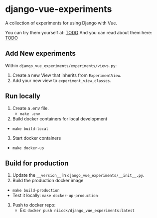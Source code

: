 # django-vue-experiments

A collection of experiments for using Django with Vue.

You can try them yourself at: [TODO](#TODO)
And you can read about them here: [TODO](#TODO)

## Add New experiments

Within `django_vue_experiments/experiments/views.py`:
1. Create a new View that inherits from `ExperimentView`.
2. Add your new view to `experiment_view_classes`.

## Run locally

1. Create a .env file.
   - `make .env`
2. Build docker containers for local development
  - `make build-local`
3. Start docker containers
  - `make docker-up`

## Build for production

1. Update the `__version__` in `django_vue_experiments/__init__.py`.
2. Build the production docker image
  - `make build-production`
  - Test it locally: `make docker-up-production`
3. Push to docker repo:
   - Ex: `docker push niicck/django_vue_experiments:latest`
